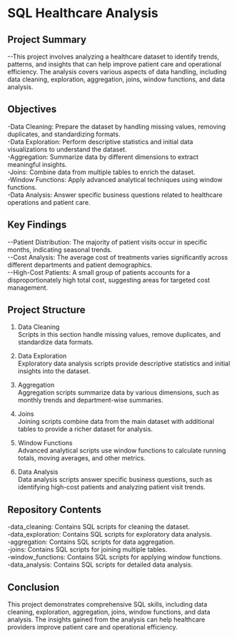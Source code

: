 # **SQL Healthcare Analysis** 

## **Project Summary** <br />
--This project involves analyzing a healthcare dataset to identify trends, patterns, and insights that can help improve patient care and operational efficiency. 
The analysis covers various aspects of data handling, including data cleaning, exploration, aggregation, joins, window functions, and data analysis.

## **Objectives** <br />
-Data Cleaning: Prepare the dataset by handling missing values, removing duplicates, and standardizing formats. <br />
-Data Exploration: Perform descriptive statistics and initial data visualizations to understand the dataset. <br />
-Aggregation: Summarize data by different dimensions to extract meaningful insights. <br />
-Joins: Combine data from multiple tables to enrich the dataset. <br />
-Window Functions: Apply advanced analytical techniques using window functions. <br />
-Data Analysis: Answer specific business questions related to healthcare operations and patient care.

## **Key Findings** <br />
--Patient Distribution: The majority of patient visits occur in specific months, indicating seasonal trends. <br />
--Cost Analysis: The average cost of treatments varies significantly across different departments and patient demographics. <br />
--High-Cost Patients: A small group of patients accounts for a disproportionately high total cost, suggesting areas for targeted cost management.

## **Project Structure** <br />
1. Data Cleaning <br />
Scripts in this section handle missing values, remove duplicates, and standardize data formats.

2. Data Exploration <br />
Exploratory data analysis scripts provide descriptive statistics and initial insights into the dataset.

3. Aggregation <br />
Aggregation scripts summarize data by various dimensions, such as monthly trends and department-wise summaries.

4. Joins <br />
Joining scripts combine data from the main dataset with additional tables to provide a richer dataset for analysis.

5. Window Functions <br />
Advanced analytical scripts use window functions to calculate running totals, moving averages, and other metrics.

6. Data Analysis <br />
Data analysis scripts answer specific business questions, such as identifying high-cost patients and analyzing patient visit trends.

## **Repository Contents** <br />
-data_cleaning: Contains SQL scripts for cleaning the dataset. <br />
-data_exploration: Contains SQL scripts for exploratory data analysis. <br />
-aggregation: Contains SQL scripts for data aggregation. <br />
-joins: Contains SQL scripts for joining multiple tables. <br />
-window_functions: Contains SQL scripts for applying window functions. <br />
-data_analysis: Contains SQL scripts for detailed data analysis.

## **Conclusion** <br />
This project demonstrates comprehensive SQL skills, including data cleaning, exploration, aggregation, joins, window functions, and data analysis. 
The insights gained from the analysis can help healthcare providers improve patient care and operational efficiency.
